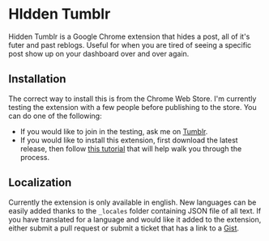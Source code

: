 HIdden Tumblr
===========

Hidden Tumblr is a Google Chrome extension that hides a post, all of it's futer and past reblogs. Useful for when you are tired of seeing a specific post show up on your dashboard over and over again.

Installation
-----------

The correct way to install this is from the Chrome Web Store. I'm currently testing the extension with a few people before publishing to the store. You can do one of the following:

- If you would like to join in the testing, ask me on [Tumblr](http://defvayne23.tumblr.com/ask).
- If you would like to install this extension, first download the latest release, then follow [this tutorial](http://developer.chrome.com/extensions/getstarted.html#unpacked) that will help walk you through the process.

Localization
------------
Currently the extension is only available in english. New languages can be easily added thanks to the `_locales` folder containing JSON file of all text. If you have translated for a language and would like it added to the extension, either submit a pull request or submit a ticket that has a link to a [Gist](https://gist.github.com/).